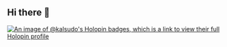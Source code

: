 ## Hi there 👋

<!--
**kal-sudo/kal-sudo** is a ✨ _special_ ✨ repository because its `README.md` (this file) appears on your GitHub profile.

Here are some ideas to get you started:

- 🔭 I’m currently working on ...
- 🌱 I’m currently learning ...
- 👯 I’m looking to collaborate on ...
- 🤔 I’m looking for help with ...
- 💬 Ask me about ...
- 📫 How to reach me: ...
- 😄 Pronouns: ...
- ⚡ Fun fact: ...
-->
<!--Holopin Embed-->
[![An image of @kalsudo's Holopin badges, which is a link to view their full Holopin profile](https://holopin.me/kalsudo)](https://holopin.io/@kalsudo)

